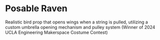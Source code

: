 # Posable Raven
Realistic bird prop that opens wings when a string is pulled, utilizing a custom umbrella opening mechanism and pulley system (Winner of 2024 UCLA Engineering Makerspace Costume Contest)
